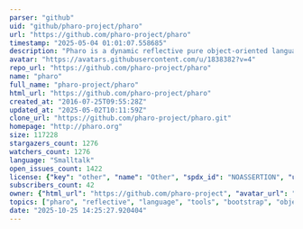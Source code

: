 ```yaml
---
parser: "github"
uid: "github/pharo-project/pharo"
url: "https://github.com/pharo-project/pharo"
timestamp: "2025-05-04 01:01:07.558685"
description: "Pharo is a dynamic reflective pure object-oriented language supporting live programming inspired by Smalltalk."
avatar: "https://avatars.githubusercontent.com/u/1838382?v=4"
repo_url: "https://github.com/pharo-project/pharo"
name: "pharo"
full_name: "pharo-project/pharo"
html_url: "https://github.com/pharo-project/pharo"
created_at: "2016-07-25T09:55:28Z"
updated_at: "2025-05-02T10:11:59Z"
clone_url: "https://github.com/pharo-project/pharo.git"
homepage: "http://pharo.org"
size: 117228
stargazers_count: 1276
watchers_count: 1276
language: "Smalltalk"
open_issues_count: 1422
license: {"key": "other", "name": "Other", "spdx_id": "NOASSERTION", "url": null, "node_id": "MDc6TGljZW5zZTA="}
subscribers_count: 42
owner: {"html_url": "https://github.com/pharo-project", "avatar_url": "https://avatars.githubusercontent.com/u/1838382?v=4", "login": "pharo-project", "type": "Organization"}
topics: ["pharo", "reflective", "language", "tools", "bootstrap", "object-oriented-programming", "live-programming", "mit"]
date: "2025-10-25 14:25:27.920404"
---
```

